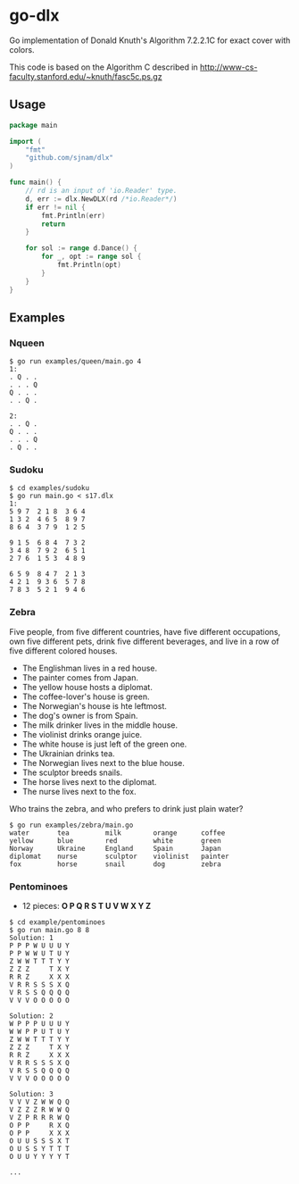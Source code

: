 # go-dlx
Go implementation of Donald Knuth's Algorithm 7.2.2.1C for exact cover with colors.

This code is based on the Algorithm C described in
http://www-cs-faculty.stanford.edu/~knuth/fasc5c.ps.gz

## Usage
````go
package main

import (
	"fmt"
	"github.com/sjnam/dlx"
)

func main() {
	// rd is an input of 'io.Reader' type.
	d, err := dlx.NewDLX(rd /*io.Reader*/)
	if err != nil {
		fmt.Println(err)
		return
	}

	for sol := range d.Dance() {
		for _, opt := range sol {
			fmt.Println(opt)
		}
	}
}
````

## Examples

### Nqueen
````
$ go run examples/queen/main.go 4
1:
. Q . .
. . . Q
Q . . .
. . Q .

2:
. . Q .
Q . . .
. . . Q
. Q . .

````

### Sudoku
````
$ cd examples/sudoku
$ go run main.go < s17.dlx
1:
5 9 7  2 1 8  3 6 4
1 3 2  4 6 5  8 9 7
8 6 4  3 7 9  1 2 5

9 1 5  6 8 4  7 3 2
3 4 8  7 9 2  6 5 1
2 7 6  1 5 3  4 8 9

6 5 9  8 4 7  2 1 3
4 2 1  9 3 6  5 7 8
7 8 3  5 2 1  9 4 6

````

### Zebra
Five people, from five different countries, have five different occupations,
own five different pets, drink five different beverages, and live in a row of
five different colored houses.

- The Englishman lives in a red house.
- The painter comes from Japan.
- The yellow house hosts a diplomat.
- The coffee-lover's house is green.
- The Norwegian's house is hte leftmost.
- The dog's owner is from Spain.
- The milk drinker lives in the middle house.
- The violinist drinks orange juice.
- The white house is just left of the green one.
- The Ukrainian drinks tea.
- The Norwegian lives next to the blue house.
- The sculptor breeds snails.
- The horse lives next to the diplomat.
- The nurse lives next to the fox.

Who trains the zebra, and who prefers to drink just plain water?

````
$ go run examples/zebra/main.go
water       tea         milk        orange      coffee
yellow      blue        red         white       green
Norway      Ukraine     England     Spain       Japan
diplomat    nurse       sculptor    violinist   painter
fox         horse       snail       dog         zebra
````

### Pentominoes
- 12 pieces: **O P Q R S T U V W X Y Z**

````
$ cd example/pentominoes
$ go run main.go 8 8
Solution: 1
P P P W U U U Y 
P P W W U T U Y 
Z W W T T T Y Y 
Z Z Z     T X Y 
R R Z     X X X 
V R R S S S X Q 
V R S S Q Q Q Q 
V V V O O O O O 

Solution: 2
W P P P U U U Y 
W W P P U T U Y 
Z W W T T T Y Y 
Z Z Z     T X Y 
R R Z     X X X 
V R R S S S X Q 
V R S S Q Q Q Q 
V V V O O O O O 

Solution: 3
V V V Z W W Q Q 
V Z Z Z R W W Q 
V Z P R R R W Q 
O P P     R X Q 
O P P     X X X 
O U U S S S X T 
O U S S Y T T T 
O U U Y Y Y Y T 

...
````
